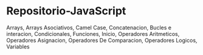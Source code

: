 # Repositorio-JavaScript
Arrays, Arrays Asociativos, Camel Case, Concatenacion, Bucles e interacion, Condicionales, Funciones, Inicio, Operadores Aritmeticos, Operadores Asignacion, Operadores De Comparacion, Operadores Logicos, Variables
